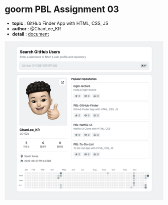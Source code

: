 # goorm PBL Assignment 03

- **topic** : GitHub Finder App with HTML, CSS, JS
- **author** : @ChanLee_KR
- **detail** : [document](https://www.notion.so/lc02s/03-GitHub-Finder-0a4817e7851c4215aeec9e6f902a3241?pvs=4)

![example image](https://github.com/LC-02s/PBL-GitHub-Finder/blob/main/example.jpeg?raw=true)